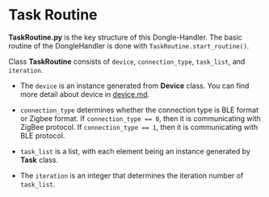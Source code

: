 # Task Routine
**TaskRoutine.py** is the key structure of this Dongle-Handler. The basic routine of the DongleHandler is done with `TaskRoutine.start_routine()`.

Class **TaskRoutine** consists of `device`, `connection_type`, `task_list`, and `iteration`.
 * The `device` is an instance generated from **Device** class. You can find more detail about device in [device.md](https://github.com/hipiphock/Dongle-Handler/blob/master/docs/Device.md).

* `connection_type` determines whether the connection type is BLE format or Zigbee format. If `connection_type == 0`, then it is communicating with ZigBee protocol. If `connection_type == 1`, then it is communicating with BLE protocol.

* `task_list` is a list, with each element being an instance generated by **Task** class.

* The `iteration` is an integer that determines the iteration number of `task_list`.